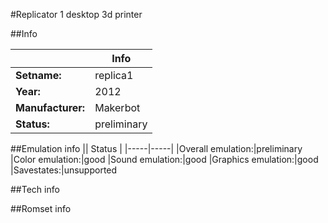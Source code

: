 #Replicator 1 desktop 3d printer

##Info

||Info|
|-----|-----|
|**Setname:**|replica1
|**Year:**|2012
|**Manufacturer:**|Makerbot
|**Status:**|preliminary

##Emulation info
|| Status |
|-----|-----|
|Overall emulation:|preliminary
|Color emulation:|good
|Sound emulation:|good
|Graphics emulation:|good
|Savestates:|unsupported

##Tech info

##Romset info

<!--- START OF EDITED COMMENT DO NOT TOUCH TEXT ABOVE-->
